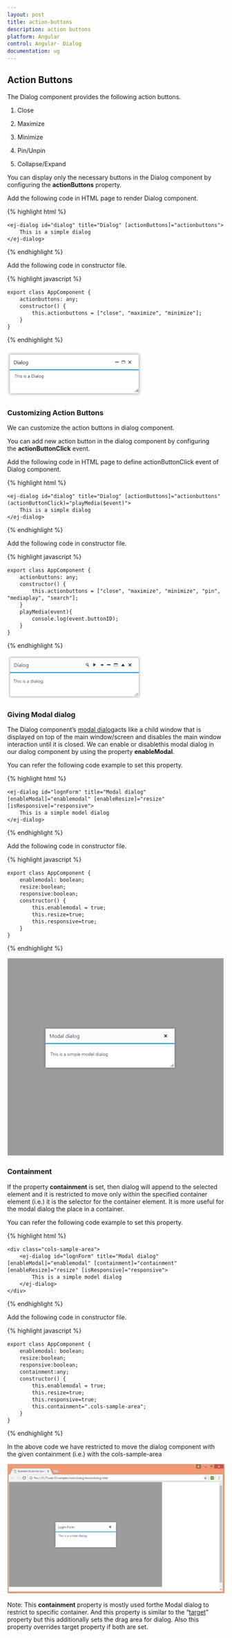 ```yaml
---
layout: post
title: action-buttons
description: action buttons
platform: Angular
control: Angular- Dialog
documentation: ug
---
```


## Action Buttons

The Dialog component provides the following action buttons.

1. Close

2. Maximize

3. Minimize

4. Pin/Unpin

5. Collapse/Expand

You can display only the necessary buttons in the Dialog component by configuring the **actionButtons** property.

Add the following code in HTML page to render Dialog component.

{% highlight html %}

    <ej-dialog id="dialog" title="Dialog" [actionButtons]="actionbuttons">
        This is a simple dialog
    </ej-dialog>

{% endhighlight %}

Add the following code in constructor file.

{% highlight javascript %}

    export class AppComponent {
        actionbuttons: any;
        constructor() {
            this.actionbuttons = ["close", "maximize", "minimize"];
        }
    }

{% endhighlight %}

![Action Buttons](action-buttons_images\action-buttons_img1.png)

### Customizing Action Buttons

We can customize the action buttons in dialog component.

You can add new action button in the dialog component by configuring the **actionButtonClick** event.

Add the following code in HTML page to define actionButtonClick event of Dialog component.

{% highlight html %}

    <ej-dialog id="dialog" title="Dialog" [actionButtons]="actionbuttons" (actionButtonClick)="playMedia($event)">
        This is a simple dialog
    </ej-dialog>

{% endhighlight %}

Add the following code in constructor file.

{% highlight javascript %}

    export class AppComponent {
        actionbuttons: any;
        constructor() {
            this.actionbuttons = ["close", "maximize", "minimize", "pin", "mediaplay", "search"];
        }
        playMedia(event){
            console.log(event.buttonID);
        }
    }

{% endhighlight %}


![Action Buttons](action-buttons_images\customizing-action-buttons_img1.png)

### Giving Modal dialog

The Dialog component’s [modal dialog](https://en.wikipedia.org/wiki/Modal_window)acts like a child window that is displayed on top of the main window/screen and disables the main window interaction until it is closed. We can enable or disablethis modal dialog in our dialog component by using the property **enableModal**.

You can refer the following code example to set this property.



{% highlight html %}

    <ej-dialog id="lognForm" title="Modal dialog" [enableModal]="enablemodal" [enableResize]="resize" [isResponsive]="responsive">
        This is a simple model dialog
    </ej-dialog>

{% endhighlight %}

Add the following code in constructor file.

{% highlight javascript %}

    export class AppComponent {
        enablemodal: boolean;
        resize:boolean;
        responsive:boolean;
        constructor() {
            this.enablemodal = true;
            this.resize=true;
            this.responsive=true;
        }
    }

{% endhighlight %}

![](action-buttons_images\giving-modael-dialog_img1.png)


### Containment

If the property **containment** is set, then dialog will append to the selected element and it is restricted to move only within the specified container element (i.e.) it is the selector for the container element. It is more useful for the modal dialog the place in a container. 

You can refer the following code example to set this property.

{% highlight html %}

    <div class="cols-sample-area">
        <ej-dialog id="lognForm" title="Modal dialog" [enableModal]="enablemodal" [containment]="containment" [enableResize]="resize" [isResponsive]="responsive">
            This is a simple model dialog
        </ej-dialog>
    </div>

{% endhighlight %}

Add the following code in constructor file.

{% highlight javascript %}

    export class AppComponent {
        enablemodal: boolean;
        resize:boolean;
        responsive:boolean;
        containment:any;
        constructor() {
            this.enablemodal = true;
            this.resize=true;
            this.responsive=true;
            this.containment=".cols-sample-area";
        }
    }

{% endhighlight %}

In the above code we have restricted to move the dialog component with the given containment (i.e.) with the cols-sample-area 

![](action-buttons_images\containment_img1.png)

Note: This **containment** property is mostly used forthe Modal dialog to restrict to specific container. And this property is similar to the “[target](https://help.syncfusion.com/api/js/ejdialog)” property but this additionally sets the drag area for dialog. Also this property overrides target property if both are set.

